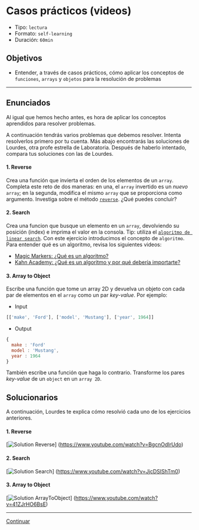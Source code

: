 # Casos prácticos (videos)
- Tipo: `lectura`
- Formato: `self-learning`
- Duración: `60min`

## Objetivos

- Entender, a través de casos prácticos, cómo aplicar los conceptos de `funciones`, `arrays` y `objetos` para la resolución de problemas

***

## Enunciados

Al igual que hemos hecho antes, es hora de aplicar los conceptos aprendidos para resolver problemas.

A continuación tendrás varios problemas que debemos resolver. Intenta resolverlos primero por tu cuenta. Más abajo encontrarás las soluciones de Lourdes, otra profe estrella de Laboratoria. Después de haberlo intentado, compara tus soluciones con las de Lourdes.   

#### 1. Reverse
Crea una función que invierta el orden de los elementos de un `array`. Completa este reto de dos maneras: en una, el `array` invertido es un _nuevo_ `array`; en la segunda, modifica el mismo `array` que se proporciona como argumento. Investiga sobre el método [`reverse`](https://developer.mozilla.org/en/docs/Web/JavaScript/Reference/Global_Objects/Array/reverse). ¿Qué puedes concluir?

#### 2. Search
Crea una funcion que busque un elemento en un `array`, devolviendo su posición (index) e imprima el valor en la consola. Tip: utiliza el [`algoritmo de linear search`](https://en.wikipedia.org/wiki/Linear_search). Con este ejercicio introducimos el concepto de `algoritmo`. Para entender qué es un algoritmo, revisa los siguientes videos:
 * [Magic Markers: ¿Qué es un algoritmo?](https://www.youtube.com/watch?v=U3CGMyjzlvM)
 * [Kahn Academy: ¿Qué es un algoritmo y por qué debería importarte?](https://es.khanacademy.org/computing/computer-science/algorithms/intro-to-algorithms/v/what-are-algorithms)

#### 3. Array to Object
Escribe una función que tome un array 2D y devuelva un objeto con cada par de elementos en el `array` como un par _key-value_.
Por ejemplo:
- Input
```js
[['make', 'Ford'], ['model', 'Mustang'], ['year', 1964]]
```
- Output
```js
{
  make : 'Ford'
  model : 'Mustang',
  year : 1964
}
```
También escribe una función que haga lo contrario. Transforme los pares _key-value_ de un `object` en un `array 2D`.

## Solucionarios

A continuación, Lourdes te explica cómo
resolvió cada uno de los ejercicios anteriores.  

#### 1. Reverse

[![Solution Reverse](https://img.youtube.com/vi/BgcnOdIrUdo/0.jpg)]
(https://www.youtube.com/watch?v=BgcnOdIrUdo)

#### 2. Search

[![Solution Search](https://img.youtube.com/vi/JjcDSIShTm0/0.jpg)]
(https://www.youtube.com/watch?v=JjcDSIShTm0)

#### 3. Array to Object

[![Solution ArrayToObject](https://img.youtube.com/vi/41ZJrHO6BsE/0.jpg)]
(https://www.youtube.com/watch?v=41ZJrHO6BsE)

***

[Continuar](09-quiz-1.md)
